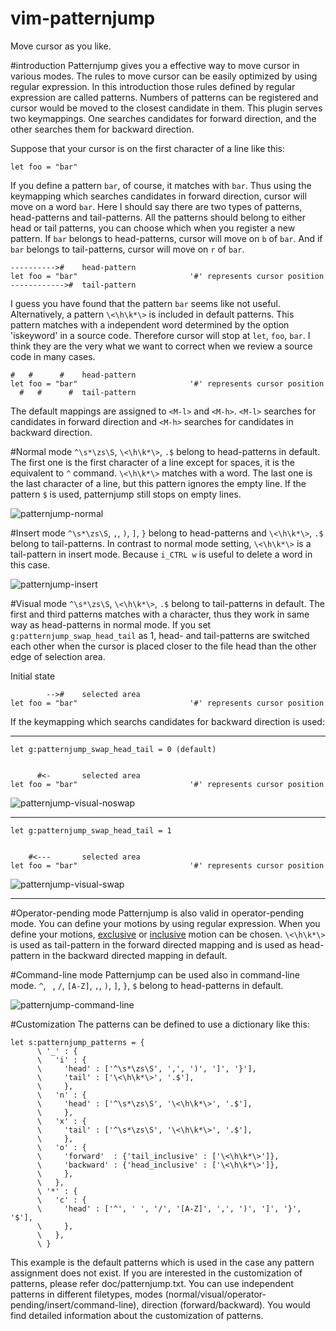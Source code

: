 vim-patternjump
===============

Move cursor as you like.

#introduction
Patternjump gives you a effective way to move cursor in various modes. The rules to move cursor can be easily optimized by using regular expression. In this introduction those rules defined by regular expression are called patterns. Numbers of patterns can be registered and cursor would be moved to the closest candidate in them. This plugin serves two keymappings.  One searches candidates for forward direction, and the other searches them for backward direction.

Suppose that your cursor is on the first character of a line like this:

```vim
let foo = "bar"
```

If you define a pattern `bar`, of course, it matches with `bar`. Thus using the keymapping which searches candidates in forward direction, cursor will move on a word `bar`. Here I should say there are two types of patterns, head-patterns and tail-patterns. All the patterns should belong to either head or tail patterns, you can choose which when you register a new pattern. If `bar` belongs to head-patterns, cursor will move on `b` of `bar`. And if `bar` belongs to tail-patterns, cursor will move on `r` of `bar`.

```vim
---------->#    head-pattern
let foo = "bar"                         '#' represents cursor position
------------>#  tail-pattern
```

I guess you have found that the pattern `bar` seems like not useful. Alternatively, a pattern `\<\h\k*\>` is included in default patterns. This pattern matches with a independent word determined by the option 'iskeyword' in a source code.  Therefore cursor will stop at `let`, `foo`, `bar`. I think they are the very what we want to correct when we review a source code in many cases.

```vim
#   #      #    head-pattern
let foo = "bar"                         '#' represents cursor position
  #   #      #  tail-pattern
```

The default mappings are assigned to `<M-l>` and `<M-h>`. `<M-l>` searches for candidates in forward direction and `<M-h>` searches for candidates in backward direction.

#Normal mode
`^\s*\zs\S`, `\<\h\k*\>`, `.$` belong to head-patterns in default. The first one is the first character of a line except for spaces, it is the equivalent to `^` command. `\<\h\k*\>` matches with a word. The last one is the last character of a line, but this pattern ignores the empty line. If the pattern `$` is used, patternjump still stops on empty lines.

![patternjump-normal](http://kura3.photozou.jp/pub/986/3080986/photo/201082159_org.v1396763315.gif)



#Insert mode
`^\s*\zs\S`, `,`, `)`, `]`, `}` belong to head-patterns and `\<\h\k*\>`, `.$` belong to tail-patterns. In contrast to normal mode setting, `\<\h\k*\>` is a tail-pattern in insert mode. Because `i_CTRL w` is useful to delete a word in this case.

![patternjump-insert](http://kura2.photozou.jp/pub/986/3080986/photo/201082310_org.v1396763410.gif)



#Visual mode
`^\s*\zs\S`, `\<\h\k*\>`, `.$` belong to tail-patterns in default. The first and third patterns matches with a character, thus they work in same way as head-patterns in normal mode. If you set `g:patternjump_swap_head_tail` as 1, head- and tail-patterns are switched each other when the cursor is placed closer to the file head than the other edge of selection area.

Initial state
```vim
        -->#    selected area
let foo = "bar"                         '#' represents cursor position
```
If the keymapping which searchs candidates for backward direction is used:

---

```vim
let g:patternjump_swap_head_tail = 0 (default)


      #<-       selected area
let foo = "bar"                         '#' represents cursor position
```

![patternjump-visual-noswap](http://kura2.photozou.jp/pub/986/3080986/photo/201082323_org.v1396763410.gif)

---


```vim
let g:patternjump_swap_head_tail = 1


    #<---       selected area
let foo = "bar"                         '#' represents cursor position
```

![patternjump-visual-swap](http://kura2.photozou.jp/pub/986/3080986/photo/201082341_org.v1396763410.gif)


---

#Operator-pending mode
Patternjump is also valid in operator-pending mode. You can define your motions by using regular expression. When you define your motions, [exclusive](http://vimdoc.sourceforge.net/htmldoc/motion.html#exclusive) or [inclusive](http://vimdoc.sourceforge.net/htmldoc/motion.html#inclusive) motion can be chosen. `\<\h\k*\>` is used as tail-pattern in the forward directed mapping and is used as head-pattern in the backward directed mapping in default.



#Command-line mode
Patternjump can be used also in command-line mode. `^`, ` `, `/`, `[A-Z]`, `,`, `)`, `]`, `}`, `$` belong to head-patterns in default.

![patternjump-command-line](http://kura3.photozou.jp/pub/986/3080986/photo/201082357_org.v1396763410.gif)



#Customization
The patterns can be defined to use a dictionary like this:

```vim
let s:patternjump_patterns = {
      \ '_' : {
      \   'i' : {
      \     'head' : ['^\s*\zs\S', ',', ')', ']', '}'],
      \     'tail' : ['\<\h\k*\>', '.$'],
      \     },
      \   'n' : {
      \     'head' : ['^\s*\zs\S', '\<\h\k*\>', '.$'],
      \     },
      \   'x' : {
      \     'tail' : ['^\s*\zs\S', '\<\h\k*\>', '.$'],
      \     },
      \   'o' : {
      \     'forward'  : {'tail_inclusive' : ['\<\h\k*\>']},
      \     'backward' : {'head_inclusive' : ['\<\h\k*\>']},
      \     },
      \   },
      \ '*' : {
      \   'c' : {
      \     'head' : ['^', ' ', '/', '[A-Z]', ',', ')', ']', '}', '$'],
      \     },
      \   },
      \ }
```

This example is the default patterns which is used in the case any pattern assignment does not exist. If you are interested in the customization of patterns, please refer doc/patternjump.txt. You can use independent patterns in different filetypes, modes (normal/visual/operator-pending/insert/command-line), direction (forward/backward). You would find detailed information about the customization of patterns.
